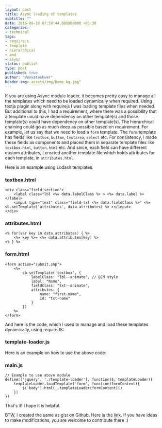 ```yaml
---
layout: post
title: Async loading of templates
subtitle: ""
date: 2016-06-10 07:59:44.000000000 +05:30
categories:
- technical
tags:
- requirejs
- template
- hierarchical
- amd
- async
status: publish
type: post
published: true
author: "Venkateshwar"
header-img: assets/img/home-bg.jpg"
---
```


If you are using Async module loader, it becomes pretty easy to manage all the templates which need to be loaded dynamically when required. Using textjs plugin along with requirejs I was loading template files when needed. But additional to this, I had a requirement, where there was a possibility that a template could have dependency on other template(s) and those template(s) could have dependency on other template(s). The hierarchical chaining could go as much deep as possible based on requirement. For example, let us say that we need to load a `form` template. The `form` template has fields like `textbox`, `button`, `textarea`, `select` etc. For consistency, I made these fields as components and placed them in separate template files like `textbox.html`, `button.html` etc. And since, each field can have different custom attributes, I created another template file which holds attributes for each template, in `attributes.html`.

Here is an example using Lodash templates:

### textbox.html

    <div class="field-section">
        <label class="lbl <%= data.labelClass %> > <%= data.label %> </label>
        <input type="text" class="field-txt <%= data.fieldClass %>" <%= sb.setTemplate('attributes', data.attributes) %> ></input>
    </div>

### attributes.html

    <% for(var key in data.attributes) { %>
        <%= key %>= <%= data.attributes[key] %>
    <% } %>

### form.html

    <form action="submit.php">
        <%= 
            sb.setTemplate('textbox', { 
                labelClass: "lbl--animate", // BEM style
                label: "Name",
                fieldClass: "txt--animate",
                attributes: {
                    name: "first-name",
                    id: "txt-name"
                }
            })
        %>
    </form>

And here is the code, which I used to manage and load these templates dynamically, using requireJS:

### template-loader.js

<script src="https://gist.github.com/kamlekar/7895c3c1b6ba0b778c27d42ee2b4445a.js"></script>

Here is an example on how to use the above code:

### main.js

    // Example to use above module
    define(['jquery', './template-loader'], function($, templateLoader){
        templateLoader.loadTemplate('form', function(formContent){
            $('body').html(_.templateLoader(formContent)()
        })
    })
    
That's it! I hope it is helpful.

BTW, I created the same as gist on Github. Here is the [link](https://gist.github.com/kamlekar/7895c3c1b6ba0b778c27d42ee2b4445a). If you have ideas to make modifications, you are welcome to contribute there :)

